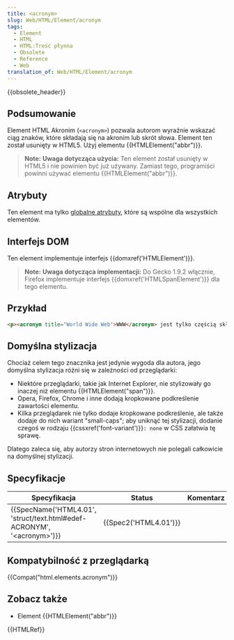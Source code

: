 ```yaml
---
title: <acronym>
slug: Web/HTML/Element/acronym
tags:
  - Element
  - HTML
  - HTML:Treść płynna
  - Obsolete
  - Reference
  - Web
translation_of: Web/HTML/Element/acronym
---
```

{{obsolete_header}}

## Podsumowanie

Element HTML Akronim (`<acronym>`) pozwala autorom wyraźnie wskazać ciąg znaków, które składają się na akronim lub skrót słowa. Element ten został usunięty w HTML5. Użyj elementu {{HTMLElement("abbr")}}.

> **Note:** **Uwaga dotycząca użycia:** Ten element został usunięty w HTML5 i nie powinien być już używany. Zamiast tego, programiści powinni używać elementu {{HTMLElement("abbr")}}.

## Atrybuty

Ten element ma tylko [globalne atrybuty](/pl/docs/Web/HTML/Global_attributes "HTML/global attributes"), które są wspólne dla wszystkich elementów.

## Interfejs DOM

Ten element implementuje interfejs {{domxref('HTMLElement')}}.

> **Note:** **Uwaga dotycząca implementacji:** Do Gecko 1.9.2 włącznie, Firefox implementuje interfejs {{domxref('HTMLSpanElement')}} dla tego elementu.

## Przykład

```html
<p><acronym title="World Wide Web">WWW</acronym> jest tylko częścią składową Internetu.</p>
```

## Domyślna stylizacja

Chociaż celem tego znacznika jest jedynie wygoda dla autora, jego domyślna stylizacja różni się w zależności od przeglądarki:

- Niektóre przeglądarki, takie jak Internet Explorer, nie stylizowały go inaczej niż elementu {{HTMLElement("span")}}.
- Opera, Firefox, Chrome i inne dodają kropkowane podkreślenie zawartości elementu.
- Kilka przeglądarek nie tylko dodaje kropkowane podkreślenie, ale także dodaje do nich wariant "small-caps"; aby uniknąć tej stylizacji, dodanie czegoś w rodzaju {{cssxref('font-variant')}}`: none` w CSS załatwia tę sprawę.

Dlatego zaleca się, aby autorzy stron internetowych nie polegali całkowicie na domyślnej stylizacji.

## Specyfikacje

| Specyfikacja                                                                                         | Status                       | Komentarz |
| ---------------------------------------------------------------------------------------------------- | ---------------------------- | --------- |
| {{SpecName('HTML4.01', 'struct/text.html#edef-ACRONYM', '&lt;acronym&gt;')}} | {{Spec2('HTML4.01')}} |           |

## Kompatybilność z przeglądarką

{{Compat("html.elements.acronym")}}

## Zobacz także

- Element {{HTMLElement("abbr")}}

{{HTMLRef}}
